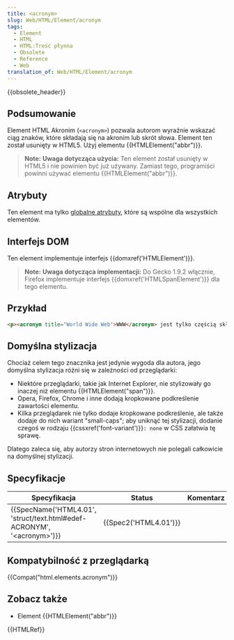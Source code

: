 ```yaml
---
title: <acronym>
slug: Web/HTML/Element/acronym
tags:
  - Element
  - HTML
  - HTML:Treść płynna
  - Obsolete
  - Reference
  - Web
translation_of: Web/HTML/Element/acronym
---
```

{{obsolete_header}}

## Podsumowanie

Element HTML Akronim (`<acronym>`) pozwala autorom wyraźnie wskazać ciąg znaków, które składają się na akronim lub skrót słowa. Element ten został usunięty w HTML5. Użyj elementu {{HTMLElement("abbr")}}.

> **Note:** **Uwaga dotycząca użycia:** Ten element został usunięty w HTML5 i nie powinien być już używany. Zamiast tego, programiści powinni używać elementu {{HTMLElement("abbr")}}.

## Atrybuty

Ten element ma tylko [globalne atrybuty](/pl/docs/Web/HTML/Global_attributes "HTML/global attributes"), które są wspólne dla wszystkich elementów.

## Interfejs DOM

Ten element implementuje interfejs {{domxref('HTMLElement')}}.

> **Note:** **Uwaga dotycząca implementacji:** Do Gecko 1.9.2 włącznie, Firefox implementuje interfejs {{domxref('HTMLSpanElement')}} dla tego elementu.

## Przykład

```html
<p><acronym title="World Wide Web">WWW</acronym> jest tylko częścią składową Internetu.</p>
```

## Domyślna stylizacja

Chociaż celem tego znacznika jest jedynie wygoda dla autora, jego domyślna stylizacja różni się w zależności od przeglądarki:

- Niektóre przeglądarki, takie jak Internet Explorer, nie stylizowały go inaczej niż elementu {{HTMLElement("span")}}.
- Opera, Firefox, Chrome i inne dodają kropkowane podkreślenie zawartości elementu.
- Kilka przeglądarek nie tylko dodaje kropkowane podkreślenie, ale także dodaje do nich wariant "small-caps"; aby uniknąć tej stylizacji, dodanie czegoś w rodzaju {{cssxref('font-variant')}}`: none` w CSS załatwia tę sprawę.

Dlatego zaleca się, aby autorzy stron internetowych nie polegali całkowicie na domyślnej stylizacji.

## Specyfikacje

| Specyfikacja                                                                                         | Status                       | Komentarz |
| ---------------------------------------------------------------------------------------------------- | ---------------------------- | --------- |
| {{SpecName('HTML4.01', 'struct/text.html#edef-ACRONYM', '&lt;acronym&gt;')}} | {{Spec2('HTML4.01')}} |           |

## Kompatybilność z przeglądarką

{{Compat("html.elements.acronym")}}

## Zobacz także

- Element {{HTMLElement("abbr")}}

{{HTMLRef}}
